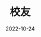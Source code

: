 ---
title: 校友
date: 2022-10-24
type: landing

design:
  # Default section spacing
  spacing: "6rem"

sections:
  - block: markdown
    content:
      text: |-
        {{< team-alumnus-list >}}
    design:
      columns: '1'
      spacing: 
        padding: [0, 0, 0, 0]
---